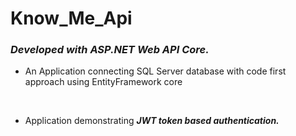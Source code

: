 # Know_Me_Api

<i><h3>Developed with ASP.NET Web API Core.</h3></i>

- An Application connecting SQL Server database with code first approach using EntityFramework core
</br>

- Application demonstrating <i><b>JWT token based authentication.</b></i>
</br>


